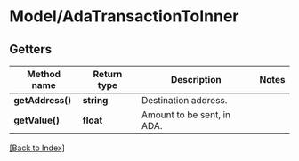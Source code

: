 # Model/AdaTransactionToInner

## Getters

Method name | Return type | Description | Notes
------------ | ------------- | ------------- | -------------
**getAddress()** | **string** | Destination address. |
**getValue()** | **float** | Amount to be sent, in ADA. |

[[Back to Index]](../index.md)
